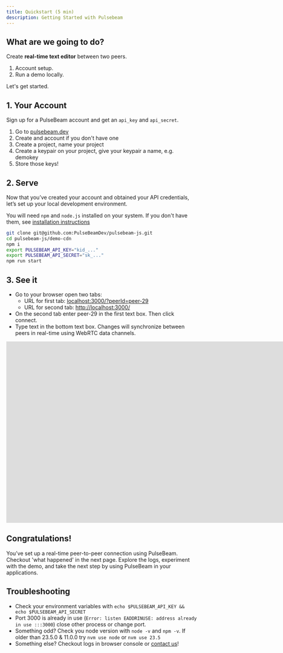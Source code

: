 ```yaml
---
title: Quickstart (5 min)
description: Getting Started with Pulsebeam
---
```


## What are we going to do?
 
 Create **real-time text editor** between two peers.

1. Account setup. 
1. Run a demo locally. 

Let's get started.

## 1. Your Account

Sign up for a PulseBeam account and get an `api_key` and `api_secret`.

1. Go to [pulsebeam.dev](https://pulsebeam.dev) 
1. Create and account if you don't have one
1. Create a project, name your project
1. Create a keypair on your project, give your keypair a name, e.g. demokey
1. Store those keys!

## 2. Serve

Now that you’ve created your account and obtained your API credentials, let’s set up your local development environment.

You will need `npm` and `node.js` installed on your system. If you don't have them, see <a href="https://docs.npmjs.com/downloading-and-installing-node-js-and-npm" target="_blank">installation instructions</a>

```bash
git clone git@github.com:PulseBeamDev/pulsebeam-js.git
cd pulsebeam-js/demo-cdn
npm i
export PULSEBEAM_API_KEY="kid_..."
export PULSEBEAM_API_SECRET="sk_..."
npm run start
```

## 3. See it
* Go to your browser open two tabs:
    * URL for first tab: <a href="http://localhost:3000/?peerId=peer-29" target="_blank" rel="noreferrer noopener">localhost:3000/?peerId=peer-29</a>
    * URL for second tab:  <a href="http://localhost:3000/" target="_blank" rel="noreferrer noopener">http://localhost:3000/</a>
* On the second tab enter peer-29 in the first text box. Then click connect.
* Type text in the bottom text box. Changes will synchronize between peers in real-time using WebRTC data channels.

<iframe style="height: 480px;" id="ytplayer" type="text/html" title="YouTube video player Quickstart Successful Output" width="2000" height="1000"
src="https://www.youtube.com/embed/Y9mKCrlLu7k?si=HDNMFjK6LaXSy61X?loop=1&modestbranding=1&playsinline=1&color=white&iv_load_policy=3"
frameborder="0" allowfullscreen allow="accelerometer; autoplay; clipboard-write; encrypted-media; gyroscope; picture-in-picture; web-share" referrerpolicy="strict-origin-when-cross-origin"></iframe>

## Congratulations! 

You’ve set up a real-time peer-to-peer connection using PulseBeam. Checkout 'what happened' in the next page. Explore the logs, experiment with the demo, and take the next step by using PulseBeam in your applications.

## Troubleshooting
* Check your environment variables with `echo $PULSEBEAM_API_KEY && echo $PULSEBEAM_API_SECRET`
* Port 3000 is already in use (`Error: listen EADDRINUSE: address already in use :::3000`) close other process or change port.
* Something odd? Check you node version with `node -v` and `npm -v`. If older than 23.5.0 & 11.0.0 try `nvm use node` or `nvm use 23.5`
* Something else? Checkout logs in browser console or [contact us](/docs/community-and-support/discord/)!